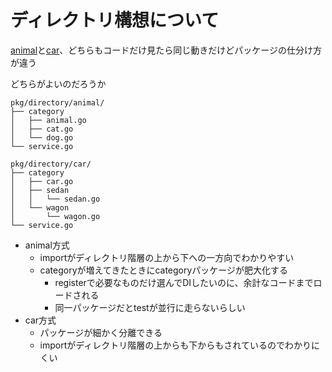 ディレクトリ構想について
====

[animal](./animal)と[car](./car)、どちらもコードだけ見たら同じ動きだけどパッケージの仕分け方が違う

どちらがよいのだろうか

```
pkg/directory/animal/
├── category
│   ├── animal.go
│   ├── cat.go
│   └── dog.go
└── service.go

pkg/directory/car/
├── category
│   ├── car.go
│   ├── sedan
│   │   └── sedan.go
│   └── wagon
│       └── wagon.go
└── service.go
```

- animal方式
  - importがディレクトリ階層の上から下への一方向でわかりやすい
  - categoryが増えてきたときにcategoryパッケージが肥大化する
    - registerで必要なものだけ選んでDIしたいのに、余計なコードまでロードされる
    - 同一パッケージだとtestが並行に走らないらしい
- car方式
  - パッケージが細かく分離できる
  - importがディレクトリ階層の上からも下からもされているのでわかりにくい
